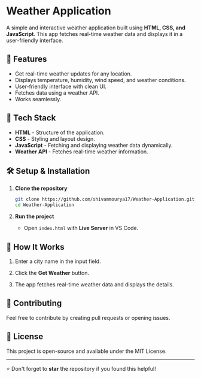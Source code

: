 
# Weather Application

A simple and interactive weather application built using **HTML, CSS, and JavaScript**. This app fetches real-time weather data and displays it in a user-friendly interface.

## 📌 Features

- Get real-time weather updates for any location.
- Displays temperature, humidity, wind speed, and weather conditions.
- User-friendly interface with clean UI.
- Fetches data using a weather API.
- Works seamlessly.

## 🚀 Tech Stack

- **HTML** - Structure of the application.
- **CSS** - Styling and layout design.
- **JavaScript** - Fetching and displaying weather data dynamically.
- **Weather API** - Fetches real-time weather information.

## 🛠️ Setup & Installation

1. **Clone the repository**

   ```sh
   git clone https://github.com/shivammourya17/Weather-Application.git
   cd Weather-Application
   ```

2. **Run the project**

   - Open `index.html` with **Live Server** in VS Code.

## 🌟 How It Works

1. Enter a city name in the input field.

2. Click the **Get Weather** button.

3. The app fetches real-time weather data and displays the details.



## 🌟 Contributing

Feel free to contribute by creating pull requests or opening issues.

## 📜 License

This project is open-source and available under the MIT License.

---

⭐ Don't forget to **star** the repository if you found this helpful!

